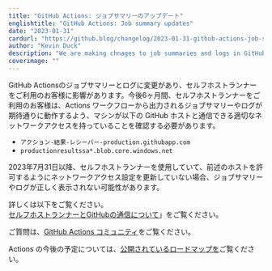 ```yaml
---
title: "GitHub Actions: ジョブサマリーのアップデート"
englishtitle: "GitHub Actions: Job summary updates"
date: "2023-01-31"
cardurl: "https://github.blog/changelog/2023-01-31-github-actions-job-summary-updates"
author: "Kevin Duck"
description: "We are making chnages to job summaries and logs in GitHub Actions that will impact customers using self-hosted runners. Over the next six months, customers using self-hosted runners will need to ensure machines have appropriate network access to communicate with the GitHub hosts below so that job summaries and logs emitted from Actions workflows can work as expected."
coverimage: ""
---
```


<p>GitHub Actionsのジョブサマリーとログに変更があり、セルフホストランナーをご利用のお客様に影響があります。今後6ヶ月間、セルフホストランナーをご利用のお客様は、Actions ワークフローから出力されるジョブサマリーやログが期待通りに動作するよう、マシンが以下の GitHub ホストと通信できる適切なネットワークアクセスを持っていることを確認する必要があります。</p>
<ul>
<li><code>アクション-結果-レシーバー-production.githubapp.com</code></li>
<li><code>productionresultssa*.blob.core.windows.net</code></li>
</ul>
<p>2023年7月31日以降、セルフホストランナーを使用していて、前述のホストを許可するようにネットワークアクセス設定を更新していない場合、ジョブサマリーやログが正しく表示されない可能性があります。</p>
<p>詳しくは以下をご覧ください。<br />
<a href="https://docs.github.com/en/actions/hosting-your-own-runners/about-self-hosted-runners#communication-between-self-hosted-runners-and-github">セルフホストランナーとGitHubの通信について</a>」をご覧ください。</p>
<p>ご質問は、<a href="https://github.com/orgs/community/discussions/categories/actions-and-packages">GitHub Actions コミュニティ</a>をご覧ください。</p>
<p>Actions の今後の予定については、<a href="https://github.com/orgs/github/projects/4247/views/1?filterQuery=actions">公開されているロードマップを</a>ご覧ください。</p>


